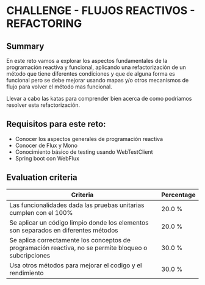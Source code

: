 # CHALLENGE - FLUJOS REACTIVOS - REFACTORING #

## Summary ##

En este reto vamos a explorar los aspectos fundamentales de la programación reactiva y funcional, aplicando una
refactorización de un método que tiene diferentes condiciones y que de alguna forma es funcional pero se debe mejorar
usando mapas y/o otros mecanismos de flujo para volver el método mas funcional.

Llevar a cabo las katas para comprender bien acerca de como podríamos resolver esta refactorización.

## Requisitos para este reto: ##

* Conocer los aspectos generales de programación reactiva
* Conocer de Flux y Mono
* Conocimiento básico de testing usando WebTestClient
* Spring boot con WebFlux

## Evaluation criteria ##

| Criteria                                                                                              | Percentage |
| ----------------------------------------------------------------------------------------------------- | ---------- |
| Las funcionalidades dada las pruebas unitarias cumplen con el 100%                                    | 20.0 %     |
| Se aplicar un código limpio donde los elementos son separados en diferentes métodos                   | 20.0 %     |
| Se aplica correctamente los conceptos de programación reactiva, no se permite bloqueo o subcripciones | 30.0 %     |
| Usa otros métodos para mejorar el codigo y el rendimiento                                             | 30.0 %     |